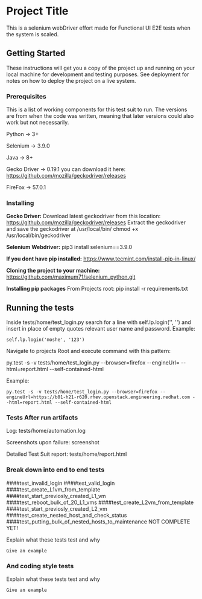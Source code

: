 # Project Title

This is a selenium webDriver effort made for Functional UI E2E tests when the system is scaled. 

## Getting Started

These instructions will get you a copy of the project up and running on your local machine for development and testing purposes. See deployment for notes on how to deploy the project on a live system.

### Prerequisites
This is a list of working components for this test suit to run. The versions are from when the code was written, meaning
that later versions could also work but not necessarily.

Python -> 3+

Selenium -> 3.9.0

Java -> 8+

Gecko Driver -> 0.19.1  you can download it here: https://github.com/mozilla/geckodriver/releases

FireFox -> 57.0.1 


### Installing
**Gecko Driver:**
Download latest	geckodriver	from this location:
https://github.com/mozilla/geckodriver/releases
Extract	the	geckodriver	and	save	the	geckodriver	at	/usr/local/bin/
chmod +x /usr/local/bin/geckodriver

**Selenium Webdriver:**
pip3 install selenium==3.9.0

**If you dont have pip installed:**
https://www.tecmint.com/install-pip-in-linux/

**Cloning the project to your machine:**
https://github.com/maximum71/selenium_python.git

**Installing pip packages**
From Projects root:
pip install -r requirements.txt


## Running the tests

Inside tests/home/test_login.py search for a line with self.lp.login('', '') and insert in place of empty quotes relevant
user name and password.
Example:
```
self.lp.login('moshe', '123')
```
Navigate to projects Root and execute command with this pattern:

py.test -s -v tests/home/test_login.py --browser=firefox --engineUrl=<url> --html=report.html --self-contained-html

Example:
```
py.test -s -v tests/home/test_login.py --browser=firefox --engineUrl=https://b01-h21-r620.rhev.openstack.engineering.redhat.com --html=report.html --self-contained-html
```

### Tests After run artifacts

Log:
tests/home/automation.log

Screenshots upon failure:
screenshot

Detailed Test Suit report:
tests/home/report.html

### Break down into end to end tests

####test_invalid_login
####test_valid_login
####test_create_L1vm_from_template
####test_start_previosly_created_L1_vm
####test_reboot_bulk_of_20_L1_vms
####test_create_L2vm_from_template
####test_start_previosly_created_L2_vm
####test_create_nested_host_and_check_status
####test_putting_bulk_of_nested_hosts_to_maintenance NOT COMPLETE YET!

Explain what these tests test and why

```
Give an example
```

### And coding style tests

Explain what these tests test and why

```
Give an example
```